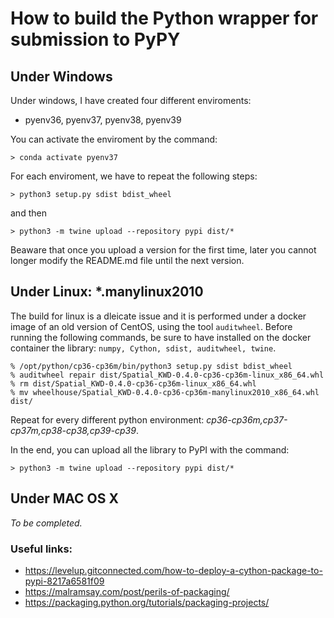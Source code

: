 # How to build the Python wrapper for submission to PyPY

## Under Windows

Under windows, I have created four different enviroments:

* pyenv36, pyenv37, pyenv38, pyenv39

You can activate the enviroment by the command:

```
> conda activate pyenv37
```

For each enviroment, we have to repeat the following steps:

```
> python3 setup.py sdist bdist_wheel
```

and then

```
> python3 -m twine upload --repository pypi dist/*
```

Beaware that once you upload a version for the first time, later you cannot longer modify the README.md file until the next version.

## Under Linux: *.manylinux2010

The build for linux is a dleicate issue and it is performed under a docker image of an old version of CentOS, using the tool `auditwheel`. Before running the following commands, be sure to have installed on the docker container the library: `numpy, Cython, sdist, auditwheel, twine`.

```
% /opt/python/cp36-cp36m/bin/python3 setup.py sdist bdist_wheel
% auditwheel repair dist/Spatial_KWD-0.4.0-cp36-cp36m-linux_x86_64.whl
% rm dist/Spatial_KWD-0.4.0-cp36-cp36m-linux_x86_64.whl
% mv wheelhouse/Spatial_KWD-0.4.0-cp36-cp36m-manylinux2010_x86_64.whl dist/
```

Repeat for every different python environment: *cp36-cp36m,cp37-cp37m,cp38-cp38,cp39-cp39*.

In the end, you can upload all the library to PyPI with the command:

```
> python3 -m twine upload --repository pypi dist/*
```

## Under MAC OS X

*To be completed.*


### Useful links:

- https://levelup.gitconnected.com/how-to-deploy-a-cython-package-to-pypi-8217a6581f09
- https://malramsay.com/post/perils-of-packaging/
- https://packaging.python.org/tutorials/packaging-projects/
